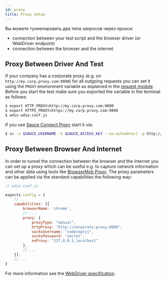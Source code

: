 ```yaml
---
id: proxy
title: Proxy Setup
---
```


Вы можете туннелировать два типа запросов через прокси:

- connection between your test script and the browser driver (or WebDriver endpoint)
- connection between the browser and the internet

## Proxy Between Driver And Test

If your company has a corporate proxy (e.g. on `http://my.corp.proxy.com:9090`) for all outgoing requests you can set it using the `PROXY` environment variable as explained in the [request module](https://github.com/request/request#controlling-proxy-behaviour-using-environment-variables). Before you start the test make sure you exported the variable in the terminal as follows:

```sh
$ export HTTP_PROXY=http://my.corp.proxy.com:9090
$ export HTTPS_PROXY=https://my.corp.proxy.com:9090
$ wdio wdio.conf.js
```

If you use [Sauce Connect Proxy](https://wiki.saucelabs.com/display/DOCS/Sauce+Connect+Proxy) start it via:

```sh
$ sc -u $SAUCE_USERNAME -k $SAUCE_ACCESS_KEY --no-autodetect -p http://my.corp.proxy.com:9090
```

## Proxy Between Browser And Internet

In order to tunnel the connection between the browser and the internet you can set up a proxy which can be useful e.g. to capture network information and other data using tools like [BrowserMob Proxy](https://github.com/lightbody/browsermob-proxy). The proxy parameters can be applied via the standard capabilities the following way:

```js
// wdio.conf.js

exports.config = {
    // ...
    capabilities: [{
        browserName: 'chrome',
        // ...
        proxy: {
            proxyType: "manual",
            httpProxy: "http://corporate.proxy:8080",
            socksUsername: "codeceptjs",
            socksPassword: "secret",
            noProxy: "127.0.0.1,localhost"
        },
        // ...
    }],
    // ...
}
```

For more information see the [WebDriver specification](https://w3c.github.io/webdriver/#proxy).